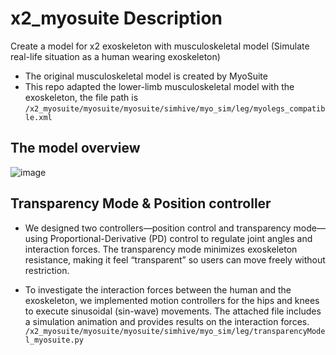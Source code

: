 # x2_myosuite Description
Create a model for x2 exoskeleton with musculoskeletal model (Simulate real-life situation as a human wearing exoskeleton)
- The original musculoskeletal model is created by MyoSuite 
- This repo adapted the lower-limb musculoskeletal model with the exoskeleton, the file path is 
```/x2_myosuite/myosuite/myosuite/simhive/myo_sim/leg/myolegs_compatible.xml```

## The model overview
![image](https://github.com/user-attachments/assets/d8514d6b-5dab-4ae5-b0cd-8c71af02fa14)


## Transparency Mode & Position controller
- We designed two controllers—position control and transparency mode—using Proportional-Derivative (PD) control to regulate joint angles and interaction forces. The transparency mode minimizes exoskeleton resistance, making it feel “transparent” so users can move freely without restriction.

- To investigate the interaction forces between the human and the exoskeleton, we implemented motion controllers for the hips and knees to execute sinusoidal (sin-wave) movements. The attached file includes a simulation animation and provides results on the interaction forces.
```/x2_myosuite/myosuite/myosuite/simhive/myo_sim/leg/transparencyModel_myosuite.py```


